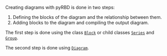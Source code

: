 Creating diagrams with pyRBD is done in two steps: 

1. Defining the blocks of the diagram and the relationship between them.
2. Adding blocks to the diagram and compiling the output diagram.

The first step is done using the class [`Block`](block.md#pyrbd.block.Block) or child classes [`Series`](block.md#pyrbd.block.Series) and [`Group`](block.md#pyrbd.block.Group).

The second step is done using [`Diagram`](diagram.md).